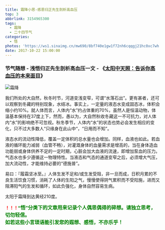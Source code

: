 ```yaml
---
title: 霜降小思-感恩归正先生剖析高血压
top: 3
abbrlink: 3154965300
tags:
  - 霜降
  - 二十四节气
categories:
  - 悟
photos: 'https://ws1.sinaimg.cn/mw690/8bf740e1gw1f72nh6cqqgj21hc0xc7wh.jpg'
date: 2017-10-22 15:00:00
---
```

### 节气随想 - 浅悟归正先生剖析高血压一文 - 《[太阳中天照：告诉你高血压的本来面目](https://mp.weixin.qq.com/s/GE7ai5Ap1K5KmTLD0MVfuQ "跳转至原文")》

![霜降](https://ws1.sinaimg.cn/mw690/8bf740e1gw1f72nh6cqqgj21hc0xc7wh.jpg)

我们所处的大自然，秋冬时节，河道变浅变窄，可谓“水落石出”。更有甚者，还可以观察到冬藏的特别现象，水结冰。事实上，一定量的液态水变成固态冰，体积会缩小约10%。就人体而言，人体内“水”约占体重的70%，虽然人是恒温动物，体温基本保持在37度上下，然而，愚以为，大自然秋收冬藏这一不可抗力，对人体内“水”的影响绝不可忽视。秋冬季节，人体内“水”的状态也势必会发生相应的变化，只不过大多数人“只缘身在此山中“，“日用而不知”。

液态水的流动性降低，覆盖一定体积的总水量也会增加。同样，血液也如此。若血液的循环能力减弱（血管不畅），对灌溉身体的血量需求是增高的，当在身体造血功能弱或身体供养不足的一定时期，心脏会加大血液的流速，即增加泵血的压力。气态水也多少遵循这一物理特性。当液态和气态的通道变窄之后，必须增大气压，加大流动性，才能维持必要的“德施普”。

易曰：『履霜坚冰至。』人体生发不足和/或生发受阻，非一旦而成，日积月累的不良生活饮食习惯，消耗了人体的生阳之气，慢慢使得阴气累积而不受阳施，进而又阻滞阳气的生发和循环，如此负强化，身体自然容易生病。

太阳于霜降到达黄经210度。


**<font color=red>！！！</font><font color=green face=微软雅黑 size=3>“悟”分类下的文章用来记录个人偶思偶得的碎想。请独立思考，切勿轻信。  
如若这些小言琐语能引发您的遐想、感悟，不亦乐乎！</font>**